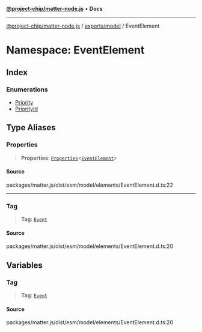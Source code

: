 [**@project-chip/matter-node.js**](../../../../README.md) • **Docs**

***

[@project-chip/matter-node.js](../../../../modules.md) / [exports/model](../../README.md) / EventElement

# Namespace: EventElement

## Index

### Enumerations

- [Priority](enumerations/Priority.md)
- [PriorityId](enumerations/PriorityId.md)

## Type Aliases

### Properties

> **Properties**: [`Properties`](../BaseElement/README.md#propertiest)\<[`EventElement`](../../interfaces/EventElement.md)\>

#### Source

packages/matter.js/dist/esm/model/elements/EventElement.d.ts:22

***

### Tag

> **Tag**: [`Event`](../../enumerations/ElementTag.md#event)

#### Source

packages/matter.js/dist/esm/model/elements/EventElement.d.ts:20

## Variables

### Tag

> **Tag**: [`Event`](../../enumerations/ElementTag.md#event)

#### Source

packages/matter.js/dist/esm/model/elements/EventElement.d.ts:20
